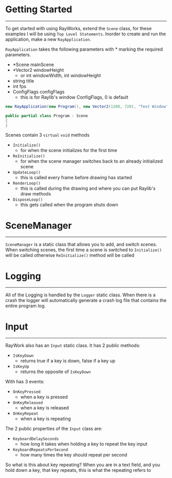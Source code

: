 # Getting Started

---

To get started with using RayWorks, extend the `Scene` class,
for these examples I will be using `Top Level Statements`.
Inorder to create and run the application, make a new `RayApplication`.

`RayApplication` takes the following parameters with * marking the required parameters.

- *Scene mainScene
- *Vector2 windowHeight
    - or int windowWidth, int windowHeight
- string title
- int fps
- ConfigFlags configFlags
    - this is for Raylib's window ConfigFlags, 0 is default

```csharp
new RayApplication(new Program(), new Vector2(1280, 720), "Test Window")

public partial class Program : Scene
{
}
```

Scenes contain 3 `virtual` `void` methods

- `Initialize()`
    - for when the scene initializes for the first time
- `ReInitialize()`
    - for when the scene manager switches back to an already initialized scene
- `UpdateLoop()`
    - this is called every frame before drawing has started
- `RenderLoop()`
    - this is called during the drawing and where you can put Raylib's draw methods
- `DisposeLoop()`
    - this gets called when the program shuts down

# SceneManager

---

`SceneManager` is a static class that allows you to add, and switch scenes.
When switching scenes, the first time a scene is switched to `Initialize()` will be called
otherwise `ReInitialize()` method will be called

# Logging

---

All of the Logging is handled by the `Logger` static class.
When there is a crash the logger will automatically generate a crash log file
that contains the entire program log. 

# Input

---

RayWork also has an `Input` static class. It has 2 public methods:

- `IsKeyDown`
  - returns true if a key is down, false if a key up
- `IsKeyUp`
  - returns the opposite of `IsKeyDown`

With has 3 events:

- `OnKeyPressed`
  - when a key is pressed
- `OnKeyReleased`
  - when a key is released
- `OnKeyRepeat`
  - when a key is repeating

The 2 public properties of the `Input` class are:

- `KeyboardDelaySeconds`
  - how long it takes when holding a key to repeat the key input
- `KeyboardRepeatsPerSecond`
  - how many times the key should repeat per second

So what is this about key repeating? When you are in a text field,
and you hold down a key, that key repeats, this is what the repeating refers to
